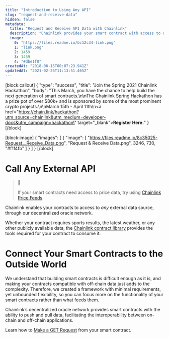 ```yaml
---
title: "Introduction to Using Any API"
slug: "request-and-receive-data"
hidden: false
metadata: 
  title: "Request and Receive API Data with Chainlink"
  description: "Chainlink provides your smart contract with access to any external API. Learn how to integration any API into your smart contract."
  image: 
    0: "https://files.readme.io/bc12c34-link.png"
    1: "link.png"
    2: 1459
    3: 1459
    4: "#dbe1f8"
createdAt: "2018-06-15T00:07:23.941Z"
updatedAt: "2021-02-26T11:13:51.465Z"
---
```

[block:callout]
{
  "type": "success",
  "title": "Join the Spring 2021 Chainlink Hackathon",
  "body": "This March, you have the chance to help build the next generation of smart contracts.\n\nThe Chainlink Spring Hackathon has a prize pot of over $80k+ and is sponsored by some of the most prominent crypto projects.\n\nMarch 15th - April 11th\n<a href=\"https://chain.link/hackathon?utm_source=chainlink&utm_medium=developer-docs&utm_campaign=hackathon\" target=\"_blank\"><b>Register Here.</b></a>"
}
[/block]

[block:image]
{
  "images": [
    {
      "image": [
        "https://files.readme.io/8c35025-Request__Receive_Data.png",
        "Request & Receive Data.png",
        3246,
        730,
        "#f1f4fb"
      ]
    }
  ]
}
[/block]
# Call Any External API

> 📘
> 
> If your smart contracts need access to price data, try using [Chainlink Price Feeds](doc:using-chainlink-reference-contracts).

Chainlink enables your contracts to access to *any* external data source, through our decentralized oracle network.

Whether your contract requires sports results, the latest weather, or any other publicly available data, the <a href="https://github.com/smartcontractkit/chainlink/tree/master/evm-contracts" target="_blank">Chainlink contract library</a> provides the tools required for your contract to consume it.

# Connect Your Smart Contracts to the Outside World

We understand that building smart contracts is difficult enough as it is, and making your contracts compatible with off-chain data just adds to the complexity. Therefore, we created a framework with minimal requirements, yet unbounded flexibility, so you can focus more on the functionality of your smart contracts rather than what feeds them.

Chainlink’s decentralized oracle network provides smart contracts with the ability to push and pull data, facilitating the interoperability between on-chain and off-chain applications.

Learn how to [Make a GET Request](doc:make-a-http-get-request) from your smart contract.